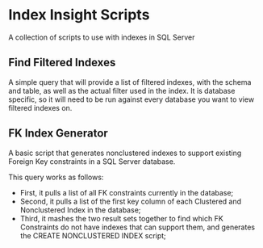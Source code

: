 # Index Insight Scripts
A collection of scripts to use with indexes in SQL Server
## Find Filtered Indexes
A simple query that will provide a list of filtered indexes, with the schema and table, as well as the actual filter used in the index.  It is database specific, so it will need to be run against every database you want to view filtered indexes on.
## FK Index Generator
A basic script that generates nonclustered indexes to support existing Foreign Key constraints in a SQL Server database.

This query works as follows:
- First, it pulls a list of all FK constraints currently in the database;
- Second, it pulls a list of the first key column of each Clustered and Nonclustered Index in the database;
- Third, it mashes the two result sets together to find which FK Constraints do not have indexes that can support them, and generates the CREATE NONCLUSTERED INDEX script;
